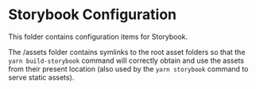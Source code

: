 # Storybook Configuration

This folder contains configuration items for Storybook.

The /assets folder contains symlinks to the root asset folders so that the `yarn build-storybook` command will correctly obtain and use the assets from their present location (also used by the `yarn storybook` command to serve static assets).
